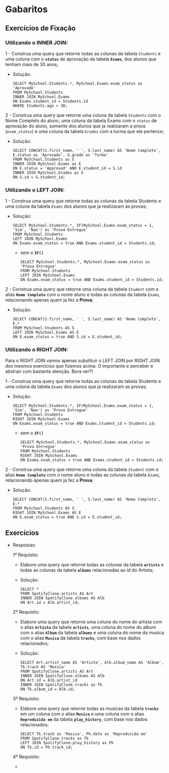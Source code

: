# Gabaritos

## Exercícios de Fixação


  ### Utilizando o INNER JOIN:


  1 - Construa uma query que retorne todas as colunas da tabela *`Students`* e uma coluna com o **`status`** de aprovação da tabela **`Exams`**, dos alunos que tenham mais de 30 anos;

  * Solução:

    ```
    SELECT MySchool.Students.*, MySchool.Exams.exam_status as 'Aprovado' 
    FROM MySchool.Students
    INNER JOIN MySchool.Exams
    ON Exams.student_id = Students.id
    WHERE Students.age > 30;
    ```



  2 - Construa uma query que retorne uma coluna da tabela *`Students`* com o Nome Completo do aluno, uma coluna da tabela Exams com o *`status`* de aprovação do aluno, somente dos alunos que ja realizaram a prova (*`exam_status`*) e uma coluna da tabela *`Grades`* com a turma que ele pertence;

  * Solução:

    ```
    SELECT CONCAT(S.first_name, ' ', S.last_name) AS 'Nome Completo', E.status as 'Aprovado', G.grade as 'Turma'
    FROM MySchool.Students as S
    INNER JOIN MySchool.Exams as E
    ON E.status = 'Approved' AND E.student_id = S.id
    INNER JOIN MySchool.Grades as G
    ON S.id = G.student_id;
    ```


  ### Utilizando o LEFT JOIN:


  1 - Construa uma query que retorne todas as colunas da tabela Students e uma coluna da tabela *`Exams`* dos alunos que ja realizaram as provas;

  * Solução:

    ```
    SELECT MySchool.Students.*, IF(MySchool.Exams.exam_status = 1, 'Sim', 'Nao') as 'Prova Entregue'
    FROM MySchool.Students
    LEFT JOIN MySchool.Exams
    ON Exams.exam_status = true AND Exams.student_id = Students.id;
    ```

    - sem o **`IF()`**

      ```
      SELECT MySchool.Students.*, MySchool.Exams.exam_status as 'Prova Entregue'
      FROM MySchool.Students
      LEFT JOIN MySchool.Exams
      ON Exams.exam_status = true AND Exams.student_id = Students.id;
      ```

  2 - Construa uma query que retorne uma coluna da tabela *`Student`* com o alias **`Nome Completo`** com o nome aluno e todas as colunas da tabela *`Exams`*, relacionando apenas quem ja fez a **Prova**;


  * Solução:

    ```
    SELECT CONCAT(S.first_name, ' ', S.last_name) AS 'Nome Completo', E.*
    FROM MySchool.Students AS S
    LEFT JOIN MySchool.Exams AS E
    ON E.exam_status = true AND S.id = E.student_id;
    ```


  ### Utilizando o RIGHT JOIN:


  Para o RIGHT JOIN vamos apenas substituir o LEFT JOIN por RIGHT JOIN dos mesmos exercícios que fizemos acima. O importante e perceber e abstrair com bastante atenção. Bora ver?!

  
  1 - Construa uma query que retorne todas as colunas da tabela Students e uma coluna da tabela *`Exams`* dos alunos que ja realizaram as provas;

  * Solução:

    ```
    SELECT MySchool.Students.*, IF(MySchool.Exams.exam_status = 1, 'Sim', 'Nao') as 'Prova Entregue'
    FROM MySchool.Students
    RIGHT JOIN MySchool.Exams
    ON Exams.exam_status = true AND Exams.student_id = Students.id;
    ```

    - sem o **`IF()`**

      ```
      SELECT MySchool.Students.*, MySchool.Exams.exam_status as 'Prova Entregue'
      FROM MySchool.Students
      RIGHT JOIN MySchool.Exams
      ON Exams.exam_status = true AND Exams.student_id = Students.id;
      ```

  2 - Construa uma query que retorne uma coluna da tabela *`Student`* com o alias **`Nome Completo`** com o nome aluno e todas as colunas da tabela *`Exams`*, relacionando apenas quem ja fez a **Prova**;


  * Solução:

    ```
    SELECT CONCAT(S.first_name, ' ', S.last_name) AS 'Nome Completo', E.*
    FROM MySchool.Students AS S
    RIGHT JOIN MySchool.Exams AS E
    ON E.exam_status = true AND S.id = E.student_id;
    ```


## Exercícios

* Respostas:

  1º Requisito:

  * Elabore uma query que retorne todas as colunas da tabela **`artists`** e todas as colunas da tabela **`albums`** relacionadas ao id do Artista;

  * Solução:

    ```
    SELECT * 
    FROM SpotifyClone.artists AS Art
    INNER JOIN SpotifyClone.albums AS Alb
    ON Art.id = Alb.artist_id;
    ```


  2º Requisito:

  * Elabore uma query que retorne uma coluna do nome do artista com o alias **`Artista`** da tabela **`artists`**, uma coluna do nome do album com o alias **`Album`** da tabela **`albums`** e uma coluna do nome da musica com o alias **`Musica`** da tabela **`tracks`**, com base nos dados relacionados;


  * Solução:

    ```
    SELECT Art.artist_name AS 'Artista', Alb.album_name AS 'Album', Tk.track AS 'Musica'
    FROM SpotifyClone.artists AS Art
    INNER JOIN SpotifyClone.albums AS Alb
    ON Art.id = Alb.artist_id
    INNER JOIN SpotifyClone.tracks as Tk
    ON Tk.album_id = Alb.id;
    ```


  3º Requisito:

  * Elabore uma query que retorne todas as musicas da tabela **`tracks`** em um coluna com o alias **`Musica`** e uma coluna com o alias **`Reproduzida em`** da tabela **`play_history`**, com base nos dados relacionados;


    ```
    SELECT Tk.track as 'Musica', Ph.date as 'Reproduzida em'
    FROM SpotifyClone.tracks as Tk
    LEFT JOIN SpotifyClone.play_history as Ph
    ON Tk.id = Ph.track_id;
    ```

  4º Requisito:

  * 





